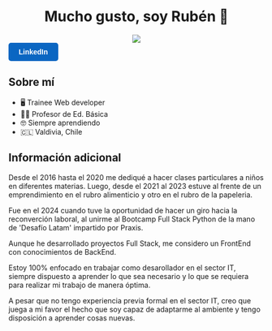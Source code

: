 <div align="center">
<h1 align="center">Mucho gusto, soy Rubén 🤝</h1>
<img src="https://i.imgur.com/yLBjOGi.png">
</div>
<a href="https://www.linkedin.com/in/ruben-alejandro-segovia-cama%C3%B1o-b95085108" target="_blank" style="text-decoration:none;">
  <div style="display:inline-block; background-color:#0a66c2; color:white; padding:10px 20px; border-radius:5px; font-family:sans-serif; font-weight:bold;">
    LinkedIn
  </div>
</a>


## Sobre mí

- 🖥️ Trainee Web developer
- 👨‍🏫 Profesor de Ed. Básica
- 🤓 Siempre aprendiendo
- 🇨🇱  Valdivia, Chile

## Información adicional

Desde el 2016 hasta el 2020 me dediqué a hacer clases particulares a niños en diferentes materias. Luego, desde el 2021 al 2023 estuve al frente 
de un emprendimiento en el rubro alimenticio y otro en el rubro de la papeleria.

Fue en el 2024 cuando tuve la oportunidad de hacer un giro hacia la reconverción laboral, al unirme al Bootcamp Full Stack Python de la mano de
'Desafío Latam' impartido por Praxis.

Aunque he desarrollado proyectos Full Stack, me considero un FrontEnd con conocimientos de BackEnd.

Estoy 100% enfocado en trabajar como desarollador en el sector IT, siempre dispuesto a aprender lo
que sea necesario y lo que se requiera para realizar mi trabajo de manera óptima.

A pesar que no tengo experiencia previa formal en el sector IT, creo que juega a mi favor el hecho
que soy capaz de adaptarme al ambiente y tengo disposición a aprender cosas nuevas.
